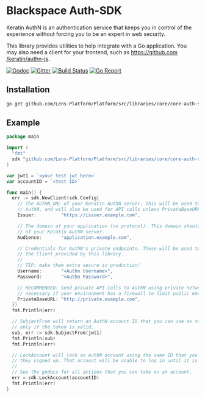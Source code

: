 # Blackspace Auth-SDK

Keratin AuthN is an authentication service that keeps you in control of the experience without forcing you to be an expert in web security.

This library provides utilities to help integrate with a Go application. You may also need a client for your frontend, such as [https://github.com
/keratin/authn-js](https://github.com/keratin/authn-js).

[![Godoc](https://godoc.org/github.com/keratin/authn-go/authn?status.svg)](https://godoc.org/github.com/keratin/authn-go/authn)
[![Gitter](https://badges.gitter.im/keratin/authn-server.svg)](https://gitter.im/keratin/authn-server?utm_source=badge&utm_medium=badge&utm_campaign=pr-badge)
[![Build Status](https://travis-ci.org/keratin/authn-go.svg?branch=master)](https://travis-ci.org/keratin/authn-go)
[![Go Report](https://goreportcard.com/badge/github.com/keratin/authn-go)](https://goreportcard.com/report/github.com/keratin/authn-go)

## Installation

```bash
go get github.com/Lens-Platform/Platform/src/libraries/core/core-auth-sdk
```

## Example

```go
package main

import (
  "fmt"
  sdk "github.com/Lens-Platform/Platform/src/libraries/core/core-auth-sdk"
)

var jwt1 = `<your test jwt here>`
var accountID = `<test ID>`

func main() {
  err := sdk.NewClient(sdk.Config{
    // The AUTHN_URL of your Keratin AuthN server. This will be used to verify tokens created by
    // AuthN, and will also be used for API calls unless PrivateBaseURL is also set.
    Issuer:         "https://issuer.example.com",

    // The domain of your application (no protocol). This domain should be listed in the APP_DOMAINS
    // of your Keratin AuthN server.
    Audience:       "application.example.com",

    // Credentials for AuthN's private endpoints. These will be used to execute admin actions using
    // the Client provided by this library.
    //
    // TIP: make them extra secure in production!
    Username:       "<Authn Username>",
    Password:       "<Authn Password>",

    // RECOMMENDED: Send private API calls to AuthN using private network routing. This can be
    // necessary if your environment has a firewall to limit public endpoints.
    PrivateBaseURL: "http://private.example.com",
  })
  fmt.Println(err)

  // SubjectFrom will return an AuthN account ID that you can use as to identify the user, if and
  // only if the token is valid.
  sub, err := sdk.SubjectFrom(jwt1)
  fmt.Println(sub)
  fmt.Println(err)

  // LockAccount will lock an AuthN account using the same ID that you saw in the user's JWT when
  // they signed up. That account will be unable to log in until it is unlocked.
  //
  // See the godocs for all actions that you can take on an account.
  err = sdk.LockAccount(accountID)
  fmt.Println(err)
}
```

